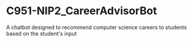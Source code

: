 # C951-NIP2_CareerAdvisorBot
A chatbot designed to recommend computer science careers to students based on the student's input
